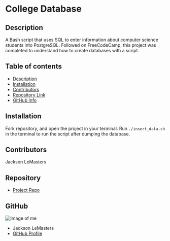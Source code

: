 # **College Database**
## Description 
A Bash script that uses SQL to enter information about computer science students into PostgreSQL. Followed on FreeCodeCamp, this project was completed to understand how to create databases with a script.
## Table of contents
- [Description](#Description)
- [Installation](#Installation)
- [Contributors](#Contributors)
- [Repository Link](#Repository)
- [GitHub Info](#GitHub) 
## Installation
Fork repository, and open the project in your terminal. Run ```./insert_data.sh``` in the terminal to run the script after dumping the database.
## Contributors
Jackson LeMasters
## Repository
- [Project Repo](github.com/tf-jlemasters/friend-app)
## GitHub
![Image of me](https://avatars.githubusercontent.com/u/82251556?v=4)
- Jackson LeMasters
- [GitHub Profile](https://github.com/tf-jlemasters)